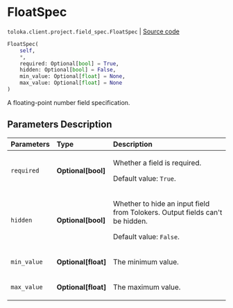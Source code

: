 # FloatSpec
`toloka.client.project.field_spec.FloatSpec` | [Source code](https://github.com/Toloka/toloka-kit/blob/v1.2.0.post1/src/client/project/field_spec.py#L98)

```python
FloatSpec(
    self,
    *,
    required: Optional[bool] = True,
    hidden: Optional[bool] = False,
    min_value: Optional[float] = None,
    max_value: Optional[float] = None
)
```

A floating-point number field specification.

## Parameters Description

| Parameters | Type | Description |
| :----------| :----| :-----------|
`required`|**Optional\[bool\]**|<p>Whether a field is required. </p><p>Default value: `True`.</p>
`hidden`|**Optional\[bool\]**|<p>Whether to hide an input field from Tolokers. Output fields can&#x27;t be hidden. </p><p>Default value: `False`.</p>
`min_value`|**Optional\[float\]**|<p>The minimum value.</p>
`max_value`|**Optional\[float\]**|<p>The maximum value.</p>
